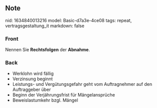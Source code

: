 ## Note
nid: 1634840013216
model: Basic-d7a3e-4ce08
tags: repeat, vertragsgestaltung_it
markdown: false

### Front
Nennen Sie <b>Rechtsfolgen</b> der <b>Abnahme</b>.

### Back
<ul>
  <li>Werklohn wird fällig
  <li>Verzinsung beginnt
  <li>Leistungs- und Vergütungsgefahr geht vom Auftragnehmer auf
  den Auftraggeber über
  <li>Beginn der Verjährungsfrist für Mängelansprüche
  <li>Beweislastumkehr bzgl. Mängel
</ul>
